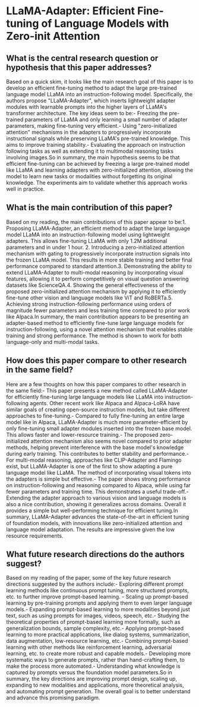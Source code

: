 # LLaMA-Adapter: Efficient Fine-tuning of Language Models with Zero-init   Attention

## What is the central research question or hypothesis that this paper addresses?

Based on a quick skim, it looks like the main research goal of this paper is to develop an efficient fine-tuning method to adapt the large pre-trained language model LLaMA into an instruction-following model. Specifically, the authors propose "LLaMA-Adapter", which inserts lightweight adapter modules with learnable prompts into the higher layers of LLaMA's transformer architecture. The key ideas seem to be:- Freezing the pre-trained parameters of LLaMA and only learning a small number of adapter parameters, making fine-tuning very efficient.- Using "zero-initialized attention" mechanisms in the adapters to progressively incorporate instructional signals while preserving LLaMA's pre-trained knowledge. This aims to improve training stability.- Evaluating the approach on instruction following tasks as well as extending it to multimodal reasoning tasks involving images.So in summary, the main hypothesis seems to be that efficient fine-tuning can be achieved by freezing a large pre-trained model like LLaMA and learning adapters with zero-initialized attention, allowing the model to learn new tasks or modalities without forgetting its original knowledge. The experiments aim to validate whether this approach works well in practice.


## What is the main contribution of this paper?

Based on my reading, the main contributions of this paper appear to be:1. Proposing LLaMA-Adapter, an efficient method to adapt the large language model LLaMA into an instruction-following model using lightweight adapters. This allows fine-tuning LLaMA with only 1.2M additional parameters and in under 1 hour. 2. Introducing a zero-initialized attention mechanism with gating to progressively incorporate instruction signals into the frozen LLaMA model. This results in more stable training and better final performance compared to standard attention.3. Demonstrating the ability to extend LLaMA-Adapter to multi-modal reasoning by incorporating visual features, allowing it to perform competitively on visual question answering datasets like ScienceQA.4. Showing the general effectiveness of the proposed zero-initialized attention mechanism by applying it to efficiently fine-tune other vision and language models like ViT and RoBERTa.5. Achieving strong instruction-following performance using orders of magnitude fewer parameters and less training time compared to prior work like Alpaca.In summary, the main contribution appears to be presenting an adapter-based method to efficiently fine-tune large language models for instruction-following, using a novel attention mechanism that enables stable training and strong performance. The method is shown to work for both language-only and multi-modal tasks.


## How does this paper compare to other research in the same field?

Here are a few thoughts on how this paper compares to other research in the same field:- This paper presents a new method called LLaMA-Adapter for efficiently fine-tuning large language models like LLaMA into instruction-following agents. Other recent work like Alpaca and Alpaca-LoRA have similar goals of creating open-source instruction models, but take different approaches to fine-tuning.- Compared to fully fine-tuning an entire large model like in Alpaca, LLaMA-Adapter is much more parameter-efficient by only fine-tuning small adapter modules inserted into the frozen base model. This allows faster and lower-resource training.- The proposed zero-initialized attention mechanism also seems novel compared to prior adapter methods, helping prevent interference with the base model's knowledge during early training. This contributes to better stability and performance.- For multi-modal reasoning, approaches like CLIP-Adapter and Flamingo exist, but LLaMA-Adapter is one of the first to show adapting a pure language model like LLaMA. The method of incorporating visual tokens into the adapters is simple but effective.- The paper shows strong performance on instruction-following and reasoning compared to Alpaca, while using far fewer parameters and training time. This demonstrates a useful trade-off.- Extending the adapter approach to various vision and language models is also a nice contribution, showing it generalizes across domains. Overall it provides a simple but well-performing technique for efficient tuning.In summary, LLaMA-Adapter advances the state-of-the-art in efficient tuning of foundation models, with innovations like zero-initialized attention and language model adaptation. The results are impressive given the low resource requirements.


## What future research directions do the authors suggest?

Based on my reading of the paper, some of the key future research directions suggested by the authors include:- Exploring different prompt learning methods like continuous prompt tuning, more structured prompts, etc. to further improve prompt-based learning. - Scaling up prompt-based learning by pre-training prompts and applying them to even larger language models.- Expanding prompt-based learning to more modalities beyond just text, such as using prompts for images, videos, speech, etc.- Studying the theoretical properties of prompt-based learning more formally, such as generalization bounds, sample complexity, etc.- Applying prompt-based learning to more practical applications, like dialog systems, summarization, data augmentation, low-resource learning, etc.- Combining prompt-based learning with other methods like reinforcement learning, adversarial learning, etc. to create more robust and capable models.- Developing more systematic ways to generate prompts, rather than hand-crafting them, to make the process more automated.- Understanding what knowledge is captured by prompts versus the foundation model parameters.So in summary, the key directions are improving prompt design, scaling up, expanding to new modalities and applications, more theoretical analysis, and automating prompt generation. The overall goal is to better understand and advance this promising paradigm.
